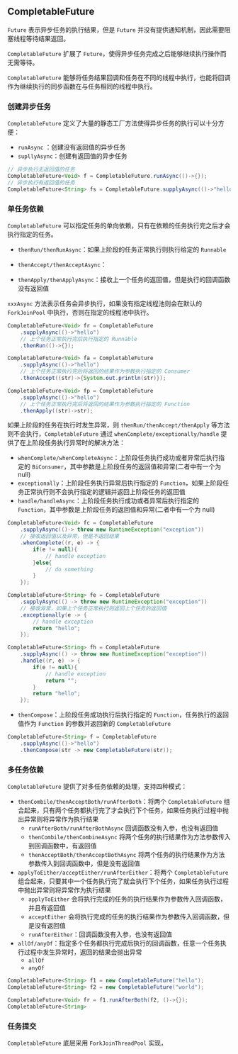 ## CompletableFuture

`Future` 表示异步任务的执行结果，但是 `Future` 并没有提供通知机制，因此需要阻塞线程等待结果返回。

`CompletableFuture` 扩展了 `Future`，使得异步任务完成之后能够继续执行操作而无需等待。

`CompletableFuture` 能够将任务结果回调和任务在不同的线程中执行，也能将回调作为继续执行的同步函数在与任务相同的线程中执行。

### 创建异步任务

`CompletableFuture` 定义了大量的静态工厂方法使得异步任务的执行可以十分方便：

- `runAsync` ：创建没有返回值的异步任务
- `supllyAsync`：创建有返回值的异步任务

```java
// 异步执行无返回值的任务
CompletableFuture<Void> f = CompletableFuture.runAsync(()->{});
// 异步执行有返回值的任务
CompletableFuture<String> fs = CompletableFuture.supplyAsync(()->"hello");
```

### 单任务依赖

`CompletableFuture` 可以指定任务的单向依赖，只有在依赖的任务执行完之后才会执行指定的任务。

- `thenRun/thenRunAsync`：如果上阶段的任务正常执行则执行给定的 `Runnable`
- `thenAccept/thenAcceptAsync`：

- `thenApply/thenApplyAsync`：接收上一个任务的返回值，但是执行的回调函数没有返回值

`xxxAsync` 方法表示任务会异步执行，如果没有指定线程池则会在默认的 `ForkJoinPool` 中执行，否则在指定的线程池中执行。

```java
CompletableFuture<Void> fr = CompletableFuture
    .supplyAsync(()->"hello")
    // 上个任务正常执行完后执行指定的 Runnable
    .thenRun(()->{});

CompletableFuture<Void> fa = CompletableFuture
    .supplyAsync(()->"hello")
    // 上个任务正常执行完后将返回的结果作为参数执行指定的 Consumer
    .thenAccept((str)->{System.out.println(str)});

CompletableFuture<Void> fp = CompletableFuture
    .supplyAsync(()->"hello")
    // 上个任务正常执行完后将返回的结果作为参数执行指定的 Function
    .thenApply((str)->str);
```



如果上阶段的任务在执行时发生异常，则 `thenRun/thenAccept/thenApply` 等方法则不会执行，`CompletableFuture` 通过 `whenComplete/exceptionally/handle` 提供了在上阶段任务执行异常时的解决方法：

- `whenComplete/whenCompleteAsync`：上阶段任务执行成功或者异常后执行指定的 `BiConsumer`，其中参数是上阶段任务的返回值和异常(二者中有一个为 null)
- `exceptionally`：上阶段任务执行异常后执行指定的 `Function`，如果上阶段任务正常执行则不会执行指定的逻辑并返回上阶段任务的返回值
- `handle/handleAsync`：上阶段任务执行成功或者异常后执行指定的 `Function`，其中参数是上阶段任务的返回值和异常(二者中有一个为 null)

```java
CompletableFuture<Void> fc = CompletableFuture
    .supplyAsync(()-> throw new RuntimeException("exception"))
    // 接收返回值以及异常，但是不返回结果
    .whenComplete((r, e) -> {
        if(e != null){
            // handle exception
        }else{
            // do something
        }
    });

CompletableFuture<String> fe = CompletableFuture
    .supplyAsync(() -> throw new RuntimeException("exception"))
    // 接收异常，如果上个任务正常执行则返回上个任务的返回值
    .exceptionally(e -> {
        // handle exception
        return "hello";
    });

CompletableFuture<String> fh = CompletableFuture
    .supplyAsync(() -> throw new RuntimeException("exception"))
    .handle((r, e) -> {
        if(e != null){
            // handle exception
            return "";
        }
        return "hello";
    });
```

- `thenCompose`：上阶段任务成功执行后执行指定的 `Function`，任务执行的返回值作为 `Function` 的参数并返回新的 `CompletableFuture`

```java
CompletableFuture<String> f = CompletableFuture
    .supplyAsync(()->"hello")
    .thenCompose(str -> new CompletableFuture(str));
```



### 多任务依赖

`CompletableFuture` 提供了对多任务依赖的处理，支持四种模式：

- `thenCombile/thenAcceptBoth/runAfterBoth`：将两个 `CompletableFuture` 组合起来，只有两个任务都执行完了才会执行下个任务，如果任务执行过程中抛出异常则将异常作为执行结果
  - `runAfterBoth/runAfterBothAsync` 回调函数没有入参，也没有返回值
  - `thenCombile/thenCombineAsync` 将两个任务的执行结果作为方法参数传入到回调函数中，有返回值
  - `thenAcceptBoth/thenAcceptBothAsync` 将两个任务的执行结果作为方法参数传入到回调函数中，但是没有返回值
- `applyToEither/acceptEither/runAfterEither`：将两个 `CompletableFuture` 组合起来，只要其中一个任务执行完了就会执行下个任务，如果任务执行过程中抛出异常则将异常作为执行结果
  - `applyToEither` 会将执行完成的任务的执行结果作为参数传入回调函数，并且有返回值
  - `acceptEither` 会将执行完成的任务的执行结果作为参数传入回调函数，但是没有返回值
  - `runAfterEither`：回调函数没有入参，也没有返回值
- `allOf/anyOf`：指定多个任务都执行完成后执行的回调函数，任意一个任务执行过程中发生异常时，返回的结果会抛出异常
  - `allOf`
  - `anyOf`

```java
CompletableFuture<String> f1 = new CompletableFuture("hello");
CompletableFuture<String> f2 = new CompletableFuture("world");

CompletableFuture<Void> fr = f1.runAfterBoth(f2, ()->{});
CompletableFuture<String>
```



### 任务提交

`CompletableFuture` 底层采用 `ForkJoinThreadPool` 实现，